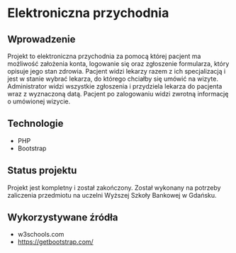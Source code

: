 # Elektroniczna przychodnia

## Wprowadzenie
Projekt to elektroniczna przychodnia za pomocą której pacjent ma możliwość założenia konta, logowanie się oraz zgłoszenie formularza, który opisuje jego stan zdrowia.
Pacjent widzi lekarzy razem z ich specjalizacją i jest w stanie wybrać lekarza, do którego chciałby się umówić na wizyte. Administrator widzi wszystkie zgłoszenia i przydziela 
lekarza do pacjenta wraz z wyznaczoną datą. Pacjent po zalogowaniu widzi zwrotną informację o umówionej wizycie.

## Technologie
* PHP
* Bootstrap

## Status projektu
Projekt jest kompletny i został zakończony. Został wykonany na potrzeby zaliczenia przedmiotu na uczelni Wyższej Szkoły Bankowej w Gdańsku.

## Wykorzystywane źródła
* w3schools.com
* https://getbootstrap.com/

